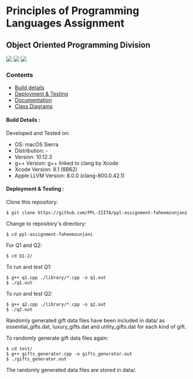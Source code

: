 # Principles of Programming Languages Assignment
## Object Oriented Programming Division
<img src="https://img.shields.io/badge/language-c%2B%2B-brightgreen.svg"/>
<img src="https://img.shields.io/badge/completion-20%25-yellow.svg"/>
<img src="https://img.shields.io/badge/xcode-8.1-blue.svg"/>

### Contents
* <a href="#build-details"> Build details </a>
* <a href="#deployment"> Deployment & Testing </a>
* <a href="#documentation"> Documentation </a>  
* <a href="#class-diag"> Class Diagrams </a>

#### <span id="build-details"> Build Details </span>:
Developed and Tested on:
* OS: macOS Sierra
* Distribution: -
* Version: 10.12.3
* g++ Version: g++ linked to clang by Xcode
* Xcode Version: 8.1 (8B62)
* Apple LLVM Version: 8.0.0 (clang-800.0.42.1)

#### <span id="build-details"> Deployment & Testing </span>:
Clone this repository:
```
$ git clone https://github.com/PPL-IIITA/ppl-assignment-faheemzunjani
```

Change to repository's directory:
```
$ cd ppl-assignment-faheemzunjani
```

For Q1 and Q2:
```
$ cd Q1-2/
```

To run and test Q1:
```
$ g++ q1.cpp ./library/*.cpp -o q1.out
$ ./q1.out
```

To run and test Q2:
```
$ g++ q2.cpp ./library/*.cpp -o q2.out
$ ./q2.out
```

Randomly generated gift data files have been included in data/ as essential_gifts.dat, luxury_gifts.dat and utility_gifts.dat for each kind of gift.  

To randomly generate gift data files again:
```
$ cd test/
$ g++ gifts_generator.cpp -o gifts_generator.out
$ ./gifts_generator.out

```
The randomly generated data files are stored in data/.
